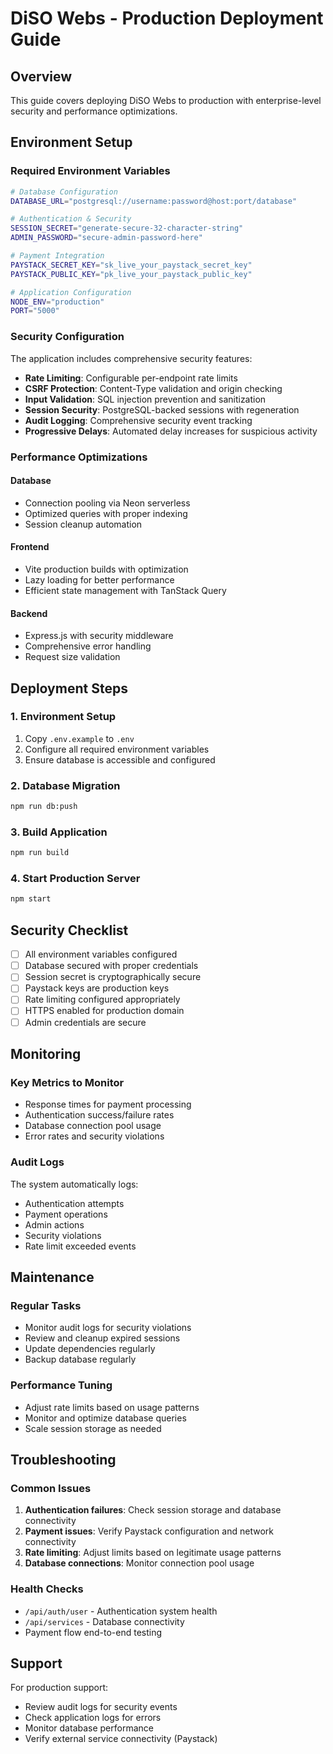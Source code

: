 # DiSO Webs - Production Deployment Guide

## Overview
This guide covers deploying DiSO Webs to production with enterprise-level security and performance optimizations.

## Environment Setup

### Required Environment Variables
```bash
# Database Configuration
DATABASE_URL="postgresql://username:password@host:port/database"

# Authentication & Security
SESSION_SECRET="generate-secure-32-character-string"
ADMIN_PASSWORD="secure-admin-password-here"

# Payment Integration
PAYSTACK_SECRET_KEY="sk_live_your_paystack_secret_key"
PAYSTACK_PUBLIC_KEY="pk_live_your_paystack_public_key"

# Application Configuration
NODE_ENV="production"
PORT="5000"
```

### Security Configuration
The application includes comprehensive security features:

- **Rate Limiting**: Configurable per-endpoint rate limits
- **CSRF Protection**: Content-Type validation and origin checking
- **Input Validation**: SQL injection prevention and sanitization
- **Session Security**: PostgreSQL-backed sessions with regeneration
- **Audit Logging**: Comprehensive security event tracking
- **Progressive Delays**: Automated delay increases for suspicious activity

### Performance Optimizations

#### Database
- Connection pooling via Neon serverless
- Optimized queries with proper indexing
- Session cleanup automation

#### Frontend
- Vite production builds with optimization
- Lazy loading for better performance
- Efficient state management with TanStack Query

#### Backend
- Express.js with security middleware
- Comprehensive error handling
- Request size validation

## Deployment Steps

### 1. Environment Setup
1. Copy `.env.example` to `.env`
2. Configure all required environment variables
3. Ensure database is accessible and configured

### 2. Database Migration
```bash
npm run db:push
```

### 3. Build Application
```bash
npm run build
```

### 4. Start Production Server
```bash
npm start
```

## Security Checklist

- [ ] All environment variables configured
- [ ] Database secured with proper credentials
- [ ] Session secret is cryptographically secure
- [ ] Paystack keys are production keys
- [ ] Rate limiting configured appropriately
- [ ] HTTPS enabled for production domain
- [ ] Admin credentials are secure

## Monitoring

### Key Metrics to Monitor
- Response times for payment processing
- Authentication success/failure rates
- Database connection pool usage
- Error rates and security violations

### Audit Logs
The system automatically logs:
- Authentication attempts
- Payment operations
- Admin actions
- Security violations
- Rate limit exceeded events

## Maintenance

### Regular Tasks
- Monitor audit logs for security violations
- Review and cleanup expired sessions
- Update dependencies regularly
- Backup database regularly

### Performance Tuning
- Adjust rate limits based on usage patterns
- Monitor and optimize database queries
- Scale session storage as needed

## Troubleshooting

### Common Issues
1. **Authentication failures**: Check session storage and database connectivity
2. **Payment issues**: Verify Paystack configuration and network connectivity
3. **Rate limiting**: Adjust limits based on legitimate usage patterns
4. **Database connections**: Monitor connection pool usage

### Health Checks
- `/api/auth/user` - Authentication system health
- `/api/services` - Database connectivity
- Payment flow end-to-end testing

## Support

For production support:
- Review audit logs for security events
- Check application logs for errors
- Monitor database performance
- Verify external service connectivity (Paystack)